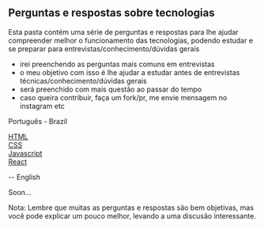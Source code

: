 ## Perguntas e respostas sobre tecnologias

Esta pasta contém uma série de perguntas e respostas para lhe ajudar compreender melhor o funcionamento das tecnologias, podendo estudar e se preparar para entrevistas/conhecimento/dúvidas gerais

- irei preenchendo as perguntas mais comuns em entrevistas
- o meu objetivo com isso é lhe ajudar a estudar antes de entrevistas técnicas/conhecimento/dúvidas gerais
- será preenchido com mais questão ao passar do tempo
- caso queira contribuir, faça um fork/pr, me envie mensagem no instagram etc

Português - Brazil

[HTML](https://github.com/Cassianosch/programador.cs-reels/tree/master/entrevistas/html)  
[CSS](https://github.com/Cassianosch/programador.cs-reels/tree/master/entrevistas/css)  
[Javascript](https://github.com/Cassianosch/programador.cs-reels/tree/master/entrevistas/javascript)  
[React](https://github.com/Cassianosch/programador.cs-reels/tree/master/entrevistas/react)

-- English

Soon...

Nota: Lembre que muitas as perguntas e respostas são bem objetivas, mas você pode explicar um pouco melhor, levando a uma discusão interessante.
